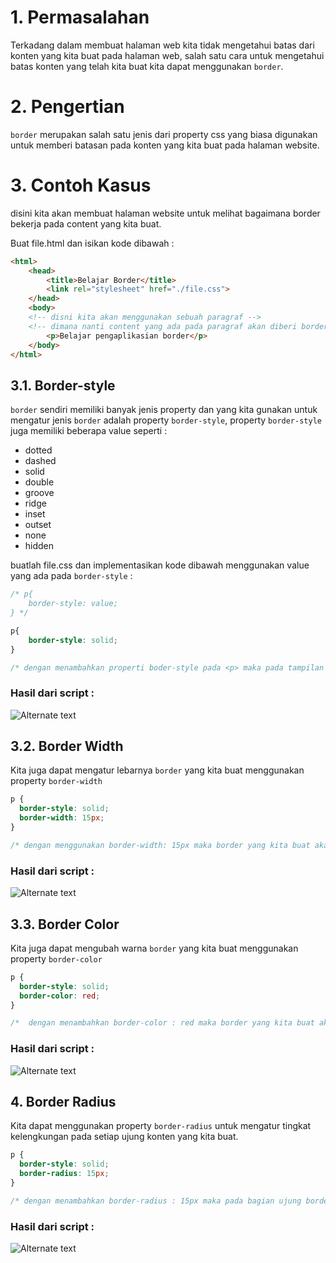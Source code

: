 # 1. Permasalahan

Terkadang dalam membuat halaman web kita tidak mengetahui batas dari konten yang kita buat pada halaman web, salah satu cara untuk mengetahui batas konten yang telah kita buat kita dapat menggunakan `border`. 

# 2. Pengertian
 `border` merupakan salah satu jenis dari property css yang biasa digunakan untuk memberi batasan pada konten yang kita buat pada halaman website.

# 3. Contoh Kasus

disini kita akan membuat halaman website untuk melihat bagaimana border bekerja pada content yang kita buat.

Buat file.html dan isikan kode dibawah :
```html
<html>
    <head>
        <title>Belajar Border</title>
        <link rel="stylesheet" href="./file.css">
    </head>
    <body>
    <!-- disni kita akan menggunakan sebuah paragraf -->
    <!-- dimana nanti content yang ada pada paragraf akan diberi border -->
        <p>Belajar pengaplikasian border</p>
    </body>
</html>
```
## 3.1. Border-style

`border` sendiri memiliki banyak jenis property dan yang kita gunakan untuk mengatur jenis `border` adalah property `border-style`, property `border-style` juga memiliki beberapa value seperti :

- dotted
- dashed
- solid
- double 
- groove
- ridge
- inset
- outset
- none
- hidden

buatlah file.css dan implementasikan kode dibawah menggunakan value yang ada pada `border-style` :

```css
/* p{
    border-style: value;
} */

p{
    border-style: solid;
}

/* dengan menambahkan properti boder-style pada <p> maka pada tampilan yang kita buat akan terlihat bordernya dalam bentuk garis */
```

### Hasil dari script :

![Alternate text](https://user-images.githubusercontent.com/36991049/77546860-122e2d80-6edf-11ea-9386-f2a16c788a5e.PNG)


## 3.2. Border Width

Kita juga dapat mengatur lebarnya `border` yang kita buat menggunakan property `border-width`

```css
p {
  border-style: solid;
  border-width: 15px;
}

/* dengan menggunakan border-width: 15px maka border yang kita buat akan terlihat lebih tebal */
```

### Hasil dari script :

![Alternate text](https://user-images.githubusercontent.com/36991049/77548120-afd62c80-6ee0-11ea-97c9-e082edf0ed4c.PNG)

## 3.3. Border Color

Kita juga dapat mengubah warna `border` yang kita buat menggunakan property `border-color`

```css
p {
  border-style: solid;
  border-color: red;
}

/*  dengan menambahkan border-color : red maka border yang kita buat akan berwarna merah */
```

### Hasil dari script :

![Alternate text](https://user-images.githubusercontent.com/36991049/77549891-fcbb0280-6ee2-11ea-8645-f846be4457a7.PNG)

## 4. Border Radius

Kita dapat menggunakan property `border-radius` untuk mengatur tingkat kelengkungan pada setiap ujung konten yang kita buat.

```css
p {
  border-style: solid;
  border-radius: 15px;
}

/* dengan menambahkan border-radius : 15px maka pada bagian ujung border akan terdapat lengkungan sebesar 15px */
```

### Hasil dari script :

![Alternate text](https://user-images.githubusercontent.com/36991049/77551894-718f3c00-6ee5-11ea-8d86-8c4011b124eb.PNG)
